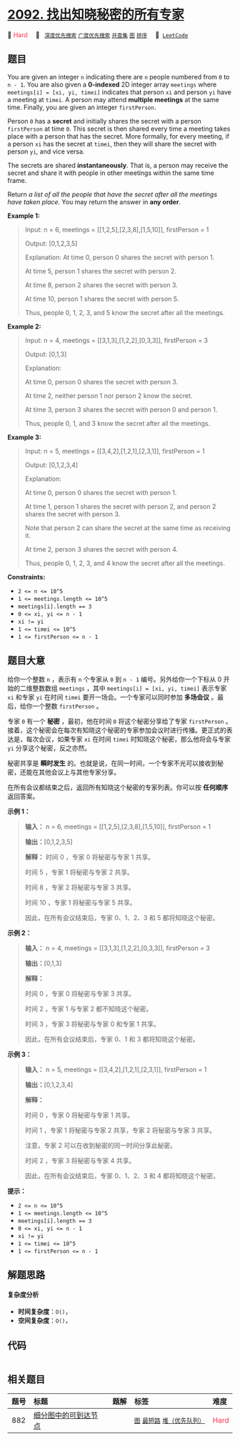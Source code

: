 # [2092. 找出知晓秘密的所有专家](https://leetcode.com/problems/find-all-people-with-secret)

🔴 <font color=#ff334b>Hard</font>&emsp; 🔖&ensp; [`深度优先搜索`](/outline/tag/depth-first-search.md) [`广度优先搜索`](/outline/tag/breadth-first-search.md) [`并查集`](/outline/tag/union-find.md) [`图`](/outline/tag/graph.md) [`排序`](/outline/tag/sorting.md)&emsp; 🔗&ensp;[`LeetCode`](https://leetcode.com/problems/find-all-people-with-secret)

## 题目

You are given an integer `n` indicating there are `n` people numbered from `0`
to `n - 1`. You are also given a **0-indexed** 2D integer array `meetings`
where `meetings[i] = [xi, yi, timei]` indicates that person `xi` and person
`yi` have a meeting at `timei`. A person may attend **multiple meetings** at
the same time. Finally, you are given an integer `firstPerson`.

Person `0` has a **secret** and initially shares the secret with a person
`firstPerson` at time `0`. This secret is then shared every time a meeting
takes place with a person that has the secret. More formally, for every
meeting, if a person `xi` has the secret at `timei`, then they will share the
secret with person `yi`, and vice versa.

The secrets are shared **instantaneously**. That is, a person may receive the
secret and share it with people in other meetings within the same time frame.

Return _a list of all the people that have the secret after all the meetings
have taken place._ You may return the answer in **any order**.



**Example 1:**

> Input: n = 6, meetings = [[1,2,5],[2,3,8],[1,5,10]], firstPerson = 1
> 
> Output: [0,1,2,3,5]
> 
> Explanation: At time 0, person 0 shares the secret with person 1.
> 
> At time 5, person 1 shares the secret with person 2.
> 
> At time 8, person 2 shares the secret with person 3.
> 
> At time 10, person 1 shares the secret with person 5.​​​​
> 
> Thus, people 0, 1, 2, 3, and 5 know the secret after all the meetings.

**Example 2:**

> Input: n = 4, meetings = [[3,1,3],[1,2,2],[0,3,3]], firstPerson = 3
> 
> Output: [0,1,3]
> 
> Explanation:
> 
> At time 0, person 0 shares the secret with person 3.
> 
> At time 2, neither person 1 nor person 2 know the secret.
> 
> At time 3, person 3 shares the secret with person 0 and person 1.
> 
> Thus, people 0, 1, and 3 know the secret after all the meetings.

**Example 3:**

> Input: n = 5, meetings = [[3,4,2],[1,2,1],[2,3,1]], firstPerson = 1
> 
> Output: [0,1,2,3,4]
> 
> Explanation:
> 
> At time 0, person 0 shares the secret with person 1.
> 
> At time 1, person 1 shares the secret with person 2, and person 2 shares the secret with person 3.
> 
> Note that person 2 can share the secret at the same time as receiving it.
> 
> At time 2, person 3 shares the secret with person 4.
> 
> Thus, people 0, 1, 2, 3, and 4 know the secret after all the meetings.

**Constraints:**

  * `2 <= n <= 10^5`
  * `1 <= meetings.length <= 10^5`
  * `meetings[i].length == 3`
  * `0 <= xi, yi <= n - 1`
  * `xi != yi`
  * `1 <= timei <= 10^5`
  * `1 <= firstPerson <= n - 1`


## 题目大意

给你一个整数 `n` ，表示有 `n` 个专家从 `0` 到 `n - 1` 编号。另外给你一个下标从 0 开始的二维整数数组 `meetings` ，其中
`meetings[i] = [xi, yi, timei]` 表示专家 `xi` 和专家 `yi` 在时间 `timei`
要开一场会。一个专家可以同时参加 **多场会议** 。最后，给你一个整数 `firstPerson` 。

专家 `0` 有一个 **秘密** ，最初，他在时间 `0` 将这个秘密分享给了专家 `firstPerson`
。接着，这个秘密会在每次有知晓这个秘密的专家参加会议时进行传播。更正式的表达是，每次会议，如果专家 `xi` 在时间 `timei`
时知晓这个秘密，那么他将会与专家 `yi` 分享这个秘密，反之亦然。

秘密共享是 **瞬时发生** 的。也就是说，在同一时间，一个专家不光可以接收到秘密，还能在其他会议上与其他专家分享。

在所有会议都结束之后，返回所有知晓这个秘密的专家列表。你可以按 **任何顺序** 返回答案。



**示例 1：**

> 
> 
> 
> 
> 
> **输入：** n = 6, meetings = [[1,2,5],[2,3,8],[1,5,10]], firstPerson = 1
> 
> **输出：**[0,1,2,3,5]
> 
> **解释：** 时间 0 ，专家 0 将秘密与专家 1 共享。
> 
> 时间 5 ，专家 1 将秘密与专家 2 共享。
> 
> 时间 8 ，专家 2 将秘密与专家 3 共享。
> 
> 时间 10 ，专家 1 将秘密与专家 5 共享。
> 
> 因此，在所有会议结束后，专家 0、1、2、3 和 5 都将知晓这个秘密。
> 
> 

**示例 2：**

> 
> 
> 
> 
> 
> **输入：** n = 4, meetings = [[3,1,3],[1,2,2],[0,3,3]], firstPerson = 3
> 
> **输出：**[0,1,3]
> 
> **解释：**
> 
> 时间 0 ，专家 0 将秘密与专家 3 共享。
> 
> 时间 2 ，专家 1 与专家 2 都不知晓这个秘密。
> 
> 时间 3 ，专家 3 将秘密与专家 0 和专家 1 共享。
> 
> 因此，在所有会议结束后，专家 0、1 和 3 都将知晓这个秘密。
> 
> 

**示例 3：**

> 
> 
> 
> 
> 
> **输入：** n = 5, meetings = [[3,4,2],[1,2,1],[2,3,1]], firstPerson = 1
> 
> **输出：**[0,1,2,3,4]
> 
> **解释：**
> 
> 时间 0 ，专家 0 将秘密与专家 1 共享。
> 
> 时间 1 ，专家 1 将秘密与专家 2 共享，专家 2 将秘密与专家 3 共享。
> 
> 注意，专家 2 可以在收到秘密的同一时间分享此秘密。
> 
> 时间 2 ，专家 3 将秘密与专家 4 共享。
> 
> 因此，在所有会议结束后，专家 0、1、2、3 和 4 都将知晓这个秘密。



**提示：**

  * `2 <= n <= 10^5`
  * `1 <= meetings.length <= 10^5`
  * `meetings[i].length == 3`
  * `0 <= xi, yi <= n - 1`
  * `xi != yi`
  * `1 <= timei <= 10^5`
  * `1 <= firstPerson <= n - 1`


## 解题思路

#### 复杂度分析

- **时间复杂度**：`O()`，
- **空间复杂度**：`O()`，

## 代码

```javascript

```

## 相关题目

<!-- prettier-ignore -->
| 题号 | 标题 | 题解 | 标签 | 难度 |
| :------: | :------ | :------: | :------ | :------ |
| 882 | [细分图中的可到达节点](https://leetcode.com/problems/reachable-nodes-in-subdivided-graph) |  |  [`图`](/outline/tag/graph.md) [`最短路`](/outline/tag/shortest-path.md) [`堆（优先队列）`](/outline/tag/heap-priority-queue.md) | <font color=#ff334b>Hard</font> |

<style>
.blue {
    background-color: #096dd9;
    padding: 0.25rem 0.5rem;
    margin: 0;
    font-size: 0.85em;
    border-radius: 3px;
    color: white;
    font-weight: 500;
}
table th:first-of-type { width: 10%; }
table th:nth-of-type(2) { width: 35%; }
table th:nth-of-type(3) { width: 10%; }
table th:nth-of-type(4) { width: 35%; }
table th:nth-of-type(5) { width: 10%; }
</style>
